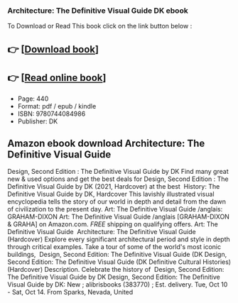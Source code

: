 ### Architecture: The Definitive Visual Guide DK ebook

To Download or Read This book click on the link button below :

## 👉  [**[Download book](http://filesbooks.info/download.php?group=book&from=github.com&id=689067&lnk=1061 "Download book")**]

## 👉  [**[Read online book](http://filesbooks.info/download.php?group=book&from=github.com&id=689067&lnk=1061 "Read online book")**]


* Page: 440
* Format: pdf / epub / kindle
* ISBN: 9780744084986
* Publisher: DK



## Amazon ebook download Architecture: The Definitive Visual Guide



 Design, Second Edition : The Definitive Visual Guide by DK Find many great new &amp; used options and get the best deals for Design, Second Edition : The Definitive Visual Guide by DK (2021, Hardcover) at the best 
 History: The Definitive Visual Guide by DK, Hardcover This lavishly illustrated visual encyclopedia tells the story of our world in depth and detail from the dawn of civilization to the present day.
 Art: The Definitive Visual Guide /anglais: GRAHAM-DIXON Art: The Definitive Visual Guide /anglais [GRAHAM-DIXON &amp; GRAHA] on Amazon.com. *FREE* shipping on qualifying offers. Art: The Definitive Visual Guide 
 Architecture: The Definitive Visual Guide (Hardcover) Explore every significant architectural period and style in depth through critical examples. Take a tour of some of the world&#039;s most iconic buildings, 
 Design, Second Edition: The Definitive Visual Guide (DK Design, Second Edition: The Definitive Visual Guide (DK Definitive Cultural Histories) (Hardcover) Description. Celebrate the history of 
 Design, Second Edition: The Definitive Visual Guide by DK Design, Second Edition: The Definitive Visual Guide by DK: New ; alibrisbooks (383770) ; Est. delivery. Tue, Oct 10 - Sat, Oct 14. From Sparks, Nevada, United 





